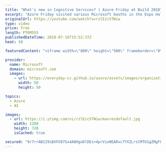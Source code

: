 ```yaml
---
title: "What's new in Cognitive Services? | Azure Friday at Build 2018"
excerpt: "Azure Friday visited various Microsoft booths in the Expo Hall at Build 2018 to learn what's new. In this episode, Lara Rubbelke gets an update on Cognitive Services - Languages (LUIS) from Ahmed Ashour.  For more information, see:  • Cognitive Services https://aka.ms/azfr/427/01  • Cognitive Services"
originalUrl: https://youtube.com/watch?v=rzlEicSTWiw
type: video
price: Free
length: PT6M55S
publishedDateTime: 2018-07-16T15:52:37Z
heat: 50

featuredContent: "<iframe width=\"800\" height=\"500\" frameborder=\"0\" src=\"https://www.youtube.com/embed/rzlEicSTWiw\" allow=\"accelerometer; autoplay; encrypted-media; gyroscope; picture-in-picture\" allowfullscreen></iframe>"

provider:
  name: Microsoft
  domain: microsoft.com
  images:
    - url: https://everyday-cc.github.io/azure/assets/images/organizations/microsoft.com-50x50.jpg
      width: 50
      height: 50

topics:
  - Azure
  - AI

images:
  - url: https://i.ytimg.com/vi/rzlEicSTWiw/maxresdefault.jpg
    width: 1280
    height: 720
    isCached: true

secured: "9r7rrAB1I9sBXFG97Sx4A8HgoDlDEs+4prVioNEARxc7YXZLrsCMTU1gZMgFLd0aCQbHO+QTWteySRM8SM92TaTQ7xQBGrVbYjO6t93/SWD1bzINPpDUhuMrRoumBFO2V0VPpJRq5zWZACJa0sOgLbpNg5D7IJjSx41PLwWhEGThUx+L4Y7CxtIPU/CTA8d9bQFuicTaU7HHa9rdzZZHZreaE1gENRmQZFP2FlQEHOtJ66ZpeX+bz55N1H4TgKIL9dGkKbyDlMkcHsUVLlu0FwfmRjYevj7DG+dI5RVs17Pfnrlne7uEbRECzkGKhp1bOB+gAzqyblaaLtbOeo0wS2Pt36vSROEwhktAnYGcw6Yc45GwmQ/j9e3mM79Ba97yixSzSgMKIYip0eUSNb+RB5kTpfePfWJaUC272bzgTdc=;SSYIs02ti2JYhji8cdSoFw=="
---
```


